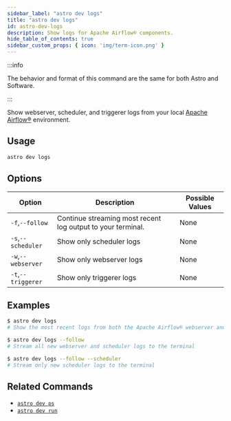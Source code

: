 ```yaml
---
sidebar_label: "astro dev logs"
title: "astro dev logs"
id: astro-dev-logs
description: Show logs for Apache Airflow® components.
hide_table_of_contents: true
sidebar_custom_props: { icon: 'img/term-icon.png' }
---
```


:::info

The behavior and format of this command are the same for both Astro and Software.

:::

Show webserver, scheduler, and triggerer logs from your local [Apache Airflow®](https://airflow.apache.org/) environment.

## Usage

```sh
astro dev logs
```

## Options

| Option             | Description                                                 | Possible Values |
| ------------------ | ----------------------------------------------------------- | --------------- |
| `-f`,`--follow`    | Continue streaming most recent log output to your terminal. | None            |
| `-s`,`--scheduler` | Show only scheduler logs                                    | None            |
| `-w`,`--webserver` | Show only webserver logs                                    | None            |
| `-t`,`--triggerer` | Show only triggerer logs                                    | None            |


## Examples

```sh
$ astro dev logs
# Show the most recent logs from both the Apache Airflow® webserver and Scheduler

$ astro dev logs --follow
# Stream all new webserver and scheduler logs to the terminal

$ astro dev logs --follow --scheduler
# Stream only new scheduler logs to the terminal
```

## Related Commands

- [`astro dev ps`](cli/astro-dev-ps.md)
- [`astro dev run`](cli/astro-dev-run.md)
